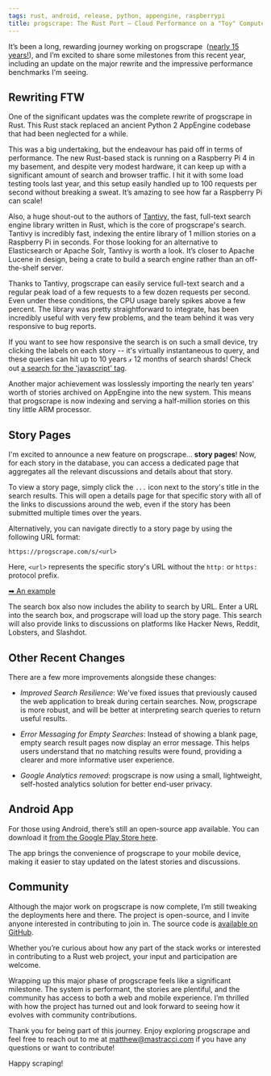 ```yaml
---
tags: rust, android, release, python, appengine, raspberrypi
title: progscrape: The Rust Port — Cloud Performance on a "Toy" Computer
---
```


It’s been a long, rewarding journey working on progscrape&nbsp;
([nearly 15 years!](https://web.archive.org/web/20100310082808/http://www.progscrape.com/)),
and I’m excited to share some milestones from this recent year, including
an update on the major rewrite and the impressive performance benchmarks I'm
seeing.

## Rewriting FTW

One of the significant updates was the complete rewrite of progscrape in Rust.
This Rust stack replaced an ancient Python 2 AppEngine codebase that had been
neglected for a while.

This was a big undertaking, but the endeavour has paid off in terms of
performance. The new Rust-based stack is running on a Raspberry Pi 4 in my
basement, and despite very modest hardware, it can keep up with a significant
amount of search and browser traffic. I hit it with some load testing tools last year, and this
setup easily handled up to 100 requests per second without breaking a sweat.
It’s amazing to see how far a Raspberry Pi can scale!

Also, a huge shout-out to the authors of
[Tantivy](https://github.com/quickwit-oss/tantivy), the fast, full-text search
engine library written in Rust, which is the core of progscrape's search.
Tantivy is incredibly fast, indexing the entire library of 1 million stories on
a Raspberry Pi in seconds. For those looking for an alternative to Elasticsearch
or Apache Solr, Tantivy is worth a look. It’s closer to Apache Lucene in design,
being a crate to build a search engine rather than an off-the-shelf server.

Thanks to Tantivy, progscrape can easily service full-text search and a regular
peak load of a few requests to a few dozen requests per second. Even under these
conditions, the CPU usage barely spikes above a few percent. The library was
pretty straightforward to integrate, has been incredibly useful with very few problems, and the
team behind it was very responsive to bug reports.

If you want to see how responsive the search is on such a small device, try
clicking the labels on each story -- it's virtually instantaneous to query, and
these queries can hit up to 10 years 𝓍 12 months of search shards! Check out
[a search for the 'javascript' tag](https://progscrape.com/?search=javascript).

Another major achievement was losslessly importing the nearly ten years' worth of
stories archived on AppEngine into the new system. This means that progscrape is now indexing and
serving a half-million stories on this tiny little ARM processor.

## Story Pages

I'm excited to announce a new feature on progscrape... **story pages**! Now,
for each story in the database, you can access a dedicated page that
aggregates all the relevant discussions and details about that story.

To view a story page, simply click the `...` icon next to the story's title in
the search results. This will open a details page for that specific story with
all of the links to discussions around the web, even if the story has been
submitted multiple times over the years.

Alternatively, you can navigate directly to a story page by using the following
URL format:

`https://progscrape.com/s/<url>`

Here, `<url>` represents the specific story's URL without the `http:` or
`https:` protocol prefix.

[➡ An example](https://progscrape.com/s/brooker.co.za/blog/2024/06/04/scale.html)

The search box also now includes the ability to search by URL. Enter a URL into
the search box, and progscrape will load up the story page. This search will
also provide links to discussions on platforms like Hacker News, Reddit,
Lobsters, and Slashdot.

## Other Recent Changes

There are a few more improvements alongside these changes:

- _Improved Search Resilience_: We've fixed issues that previously caused the
  web application to break during certain searches. Now, progscrape is more
  robust, and will be better at interpreting search queries to return useful
  results.

- _Error Messaging for Empty Searches_: Instead of showing a blank page, empty
  search result pages now display an error message. This helps users understand
  that no matching results were found, providing a clearer and more informative
  user experience.

- _Google Analytics removed_: progscrape is now using a small, lightweight,
  self-hosted analytics solution for better end-user privacy.

## Android App

For those using Android, there’s still an open-source app available. You can
download it
[from the Google Play Store here](https://play.google.com/store/apps/details?id=com.progscrape&pli=1).

The app brings the convenience of progscrape to your mobile device, making it
easier to stay updated on the latest stories and discussions.

## Community

Although the major work on progscrape is now complete, I’m still tweaking the
deployments here and there. The project is open-source, and I invite anyone
interested in contributing to join in. The source code is
[available on GitHub](https://github.com/progscrape/progscrape/).

Whether you’re curious about how any part of the stack works or interested in
contributing to a Rust web project, your input and participation are welcome.

Wrapping up this major phase of progscrape feels like a significant milestone.
The system is performant, the stories are plentiful, and the community has
access to both a web and mobile experience. I’m thrilled with how the project
has turned out and look forward to seeing how it evolves with community
contributions.

Thank you for being part of this journey. Enjoy exploring progscrape and feel
free to reach out to me at [matthew@mastracci.com](mailto:matthew@mastracci.com)
if you have any questions or want to contribute!

Happy scraping!

